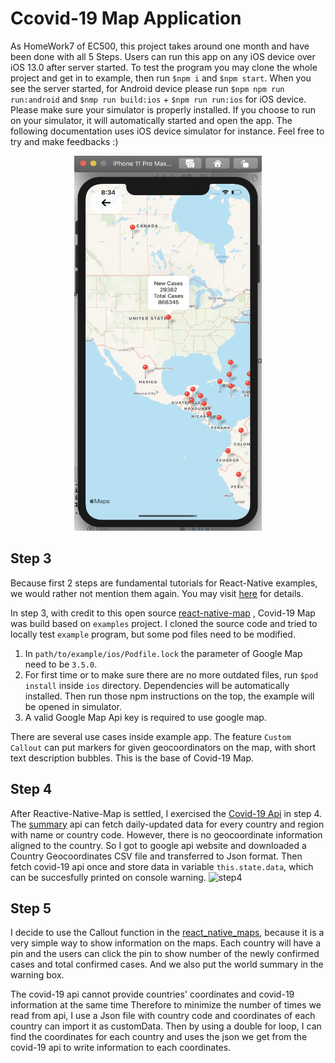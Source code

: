 # Ccovid-19 Map Application

As HomeWork7 of EC500, this project takes around one month and have been done with all 5 Steps. Users can run this app on any iOS device over iOS 13.0 after server started. To test the program you may clone the whole project and get in to example, then run `$npm i` and `$npm start`.  When you see the  server started, for Android device please run `$npm npm run run:android` and `$nmp run build:ios` + `$npm run run:ios` for iOS device. Please make sure your simulator is properly installed. If you choose to run on your simulator, it will automatically started and open the app. The following documentation uses iOS device simulator for instance. Feel free to try and make feedbacks :)
<p align="center">
  <img width="300" height="600" src="/pic2.PNG">
</p>

## Step 3
Because first 2 steps are fundamental tutorials for React-Native examples, we would rather not mention them again. You may visit [here](https://reactnative.dev/docs/environment-setup) for details.

In step 3, with credit to this open source [react-native-map](https://github.com/react-native-community/react-native-maps) , Covid-19 Map was build based on `examples` project. I cloned the source code and tried to locally test `example` program, but some pod files need to be modified.

1. In `path/to/example/ios/Podfile.lock` the parameter of Google Map need to be `3.5.0`.
2. For first time or to make sure there are no more outdated files,  run `$pod install` inside `ios` directory. Dependencies will be automatically installed. Then run those npm instructions on the top,  the example will be opened in simulator.
3. A valid Google Map Api key is required to use google map.

There are several use cases inside example app. The feature `Custom Callout` can put markers for given geocoordinators on the map, with short text description bubbles. This is the base of Covid-19 Map.


## Step 4
After Reactive-Native-Map is settled, I exercised the [Covid-19 Api](https://covid19api.com) in step 4. The [summary](https://documenter.getpostman.com/view/10808728/SzS8rjbc?version=latest#00030720-fae3-4c72-8aea-ad01ba17adf8) api can fetch daily-updated data for every country and region with name or country code. However, there is no geocoordinate information aligned to the country. So I got to google api website and downloaded a Country Geocoordinates CSV file and transferred to Json format. Then fetch covid-19 api once and store data in variable `this.state.data`, which can be succesfully printed on console warning.
![step4](step4.jpg)


## Step 5
I decide to use the Callout function in the [react_native_maps](https://github.com/react-native-community/react-native-maps), because it is a very simple way to show information on the maps. Each country will have a pin and the users can click the pin to show number of the newly confirmed cases and total confirmed cases. And we also put the world summary in the warning box.

The covid-19 api cannot provide countries' coordinates and covid-19 information at the same time Therefore to minimize the number of times we read from api, I use a Json file with country code and coordinates of each country can import it as customData. Then by using a double for loop, I can find the coordinates for each country and uses the json we get from the covid-19 api to write information to each coordinates.

